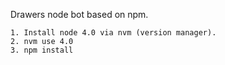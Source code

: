 Drawers node bot based on npm.

```
1. Install node 4.0 via nvm (version manager).
2. nvm use 4.0
3. npm install
```
